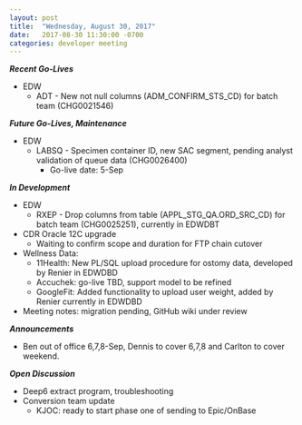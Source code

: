 ```yaml
---
layout: post
title:  "Wednesday, August 30, 2017"
date:   2017-08-30 11:30:00 -0700
categories: developer meeting
---
```

**_Recent Go-Lives_**
* EDW
	* ADT -  New not null columns (ADM_CONFIRM_STS_CD) for batch team (CHG0021546)

**_Future Go-Lives, Maintenance_**
* EDW
	* LABSQ - Specimen container ID, new SAC segment, pending analyst validation of queue data (CHG0026400)
     	* Go-live date: 5-Sep

**_In Development_**
* EDW
	* RXEP - Drop columns from table (APPL_STG_QA.ORD_SRC_CD) for batch team (CHG0025251), currently in EDWDBT
* CDR Oracle 12C upgrade
	* Waiting to confirm scope and duration for FTP chain cutover
* Wellness Data:  
	* 11Health: New PL/SQL upload procedure for ostomy data, developed by Renier in EDWDBD
	* Accuchek: go-live TBD, support model to be refined
  * GoogleFit: Added functionality to upload user weight, added by Renier currently in EDWDBD
* Meeting notes: migration pending, GitHub wiki under review

**_Announcements_**
* Ben out of office 6,7,8-Sep, Dennis to cover 6,7,8 and Carlton to cover weekend.

**_Open Discussion_**
* Deep6 extract program, troubleshooting
* Conversion team update
  * KJOC: ready to start phase one of sending to Epic/OnBase
